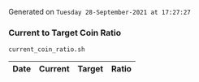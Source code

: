 Generated on `Tuesday 28-September-2021 at 17:27:27`

### Current to Target Coin Ratio
`current_coin_ratio.sh`

Date|Current|Target|Ratio
---|---|---|---
